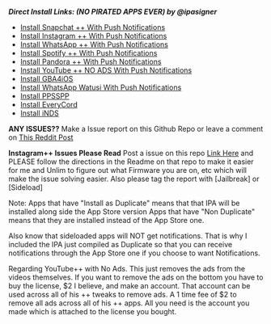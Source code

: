 ***Direct Install Links: (NO PIRATED APPS EVER) by @ipasigner***
 - [Install Snapchat ++ With Push Notifications](https://ipasigner.io/install/com.toyopagroup.picaboo)
 - [Install Instagram ++ With Push Notifications](https://ipasigner.io/install/com.burbn.instagram)
 - [Install WhatsApp ++ With Push Notifications](https://ipasigner.io/install/net.whatsapp.WhatsApp)
 - [Install Spotify ++ With Push Notifications](https://ipasigner.io/install/com.spotify.client)
 - [Install Pandora ++ With Push Notifications](https://ipasigner.io/install/com.pandora)
 - [Install YouTube ++ NO ADS With Push Notifications](https://ipasigner.io/install/com.google.ios.youtube)
 - [Install GBA4iOS](https://ipasigner.io/install/com.rileytestut.enterprise.GBA4iOS)
 - [Install WhatsApp Watusi With Push Notifications](https://ipasigner.io/install/com.f0u4d.watusi)
 - [Install PPSSPP](https://ipasigner.io/install/org.ppsspp)
 - [Install EveryCord](https://ipasigner.io/install/net.everycord)
 - [Install iNDS](https://ipasigner.io/install/cobb.nds)

**ANY ISSUES??**
       Make a Issue report on this Github Repo or leave a comment on [This Reddit Post](https://goo.gl/GdFV7Q)

**Instagram++ Issues Please Read**
  Post a issue on this repo [Link Here](https://github.com/eni9889/IG-PP-Issues) and PLEASE follow the directions in the Readme on that repo to make it easier for me and Unlim to figure out what Firmware you are on, etc which will make the issue solving easier. Also please tag the report with [Jailbreak] or [Sideload]


Note:
Apps that have "Install as Duplicate" means that that IPA will be installed along side the App Store version
Apps that have "Non Duplicate" means that they are installed instead of the App Store one.

Also know that sideloaded apps will NOT get notifications. That is why I included the IPA just compiled as Duplicate so that you can receive notifications through the App Store one if you choose to want Notifications.



Regarding YouTube++ with No Ads. This just removes the ads from the videos themselves. If you want to remove the ads on the bottom you have to buy the license, $2 I believe, and make an account. That account can be used across all of his ++ tweaks to remove ads. A 1 time fee of $2 to remove all ads across all of his ++ apps. All you need is the account you made which is attached to the license you bought.

